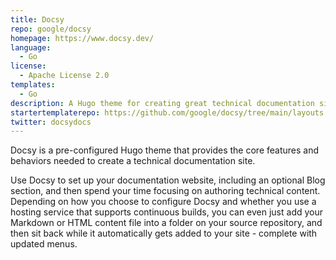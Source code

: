 ```yaml
---
title: Docsy
repo: google/docsy
homepage: https://www.docsy.dev/
language:
  - Go
license:
  - Apache License 2.0
templates:
  - Go
description: A Hugo theme for creating great technical documentation sites
startertemplaterepo: https://github.com/google/docsy/tree/main/layouts
twitter: docsydocs
---
```


Docsy is a pre-configured Hugo theme that provides the core features and behaviors needed to create a technical documentation site.

Use Docsy to set up your documentation website, including an optional Blog section, and then spend your time focusing on authoring technical content. Depending on how you choose to configure Docsy and whether you use a hosting service that supports continuous builds, you can even just add your Markdown or HTML content file into a folder on your source repository, and then sit back while it automatically gets added to your site - complete with updated menus.
